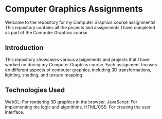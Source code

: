 # **Computer Graphics Assignments**

Welcome to the repository for my Computer Graphics course assignments! This repository contains all the projects and assignments I have completed as part of the Computer Graphics course.

## **Introduction**
This repository showcases various assignments and projects that I have worked on during my Computer Graphics course. Each assignment focuses on different aspects of computer graphics, including 3D transformations, lighting, shading, and texture mapping.

## **Technologies Used**
WebGL: For rendering 3D graphics in the browser.
JavaScript: For implementing the logic and algorithms.
HTML/CSS: For creating the user interface.
